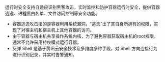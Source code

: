 运行时安全支持自适应识别黑客攻击，实时监控和防护容器运行时安全，提供容器逃逸、进程黑白名单、文件访问控制等安全功能。
- 容器逃逸攻击指的是容器利用系统漏洞，“逃逸”出了其自身所拥有的权限，实现了对宿主机和宿主机上其他容器的访问。
- 由于容器与宿主机共享操作系统内核，为了避免容器获取宿主机的root权限，通常不允许采用特权模式运行容器。
- 反弹 Shell 是基于腾讯云安全技术及多维度多种手段，对 Shell 方向连接行为进行识别记录，并实时告警通知。
